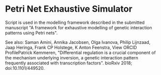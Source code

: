 # Petri Net Exhaustive Simulator
Script is used in the modelling framework described in the submitted manuscript "A framework for exhaustive modelling of genetic interaction patterns using Petri nets". 

See also: 
Saman Amini, Annika Jacobsen, Olga Ivanova, Philip Lijnzaad, Jaap Heringa, Frank CP Holstege, K Anton Feenstra,  View ORCID ProfilePatrick Kemmeren, "Differential regulation is a crucial component of the mechanism underlying inversion, a genetic interaction pattern frequently associated with transcription factors". bioRxiv 2018; doi:10.1101/449520.
